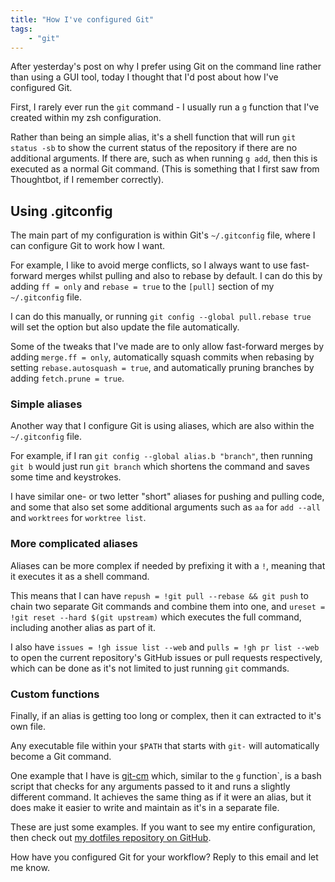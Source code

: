 ```yaml
---
title: "How I've configured Git"
tags:
    - "git"
---
```


After yesterday's post on why I prefer using Git on the command line rather than using a GUI tool, today I thought that I'd post about how I've configured Git.

First, I rarely ever run the `git` command - I usually run a `g` function that I've created within my zsh configuration.

Rather than being an simple alias, it's a shell function that will run `git status -sb` to show the current status of the repository if there are no additional arguments. If there are, such as when running `g add`, then this is executed as a normal Git command. (This is something that I first saw from Thoughtbot, if I remember correctly).

## Using .gitconfig

The main part of my configuration is within Git's `~/.gitconfig` file, where I can configure Git to work how I want.

For example, I like to avoid merge conflicts, so I always want to use fast-forward merges whilst pulling and also to rebase by default. I can do this by adding `ff = only` and `rebase = true` to the `[pull]` section of my `~/.gitconfig` file.

I can do this manually, or running `git config --global pull.rebase true` will set the option but also update the file automatically.

Some of the tweaks that I've made are to only allow fast-forward merges by adding `merge.ff = only`, automatically squash commits when rebasing by setting `rebase.autosquash = true`, and automatically pruning branches by adding `fetch.prune = true`.

### Simple aliases

Another way that I configure Git is using aliases, which are also within the `~/.gitconfig` file.

For example, if I ran `git config --global alias.b "branch"`, then running `git b` would just run `git branch` which shortens the command and saves some time and keystrokes.

I have similar one- or two letter "short" aliases for pushing and pulling code, and some that also set some additional arguments such as `aa` for `add --all` and `worktrees` for `worktree list`.

### More complicated aliases

Aliases can be more complex if needed by prefixing it with a `!`, meaning that it executes it as a shell command.

This means that I can have `repush = !git pull --rebase && git push` to chain two separate Git commands and combine them into one, and `ureset = !git reset --hard $(git upstream)` which executes the full command, including another alias as part of it.

I also have `issues = !gh issue list --web` and `pulls = !gh pr list --web` to open the current repository's GitHub issues or pull requests respectively, which can be done as it's not limited to just running `git` commands.

### Custom functions

Finally, if an alias is getting too long or complex, then it can extracted to it's own file.

Any executable file within your `$PATH` that starts with `git-` will automatically become a Git command.

One example that I have is [git-cm](https://github.com/opdavies/dotfiles/blob/2b20cd1e59ae3b1fa81074077e855cbdfa02f146/bin/bin/git-cm) which, similar to the `g` function`, is a bash script that checks for any arguments passed to it and runs a slightly different command. It achieves the same thing as if it were an alias, but it does make it easier to write and maintain as it's in a separate file.

These are just some examples. If you want to see my entire configuration, then check out [my dotfiles repository on GitHub](https://github.com/opdavies/dotfiles/tree/2b20cd1e59ae3b1fa81074077e855cbdfa02f146/roles/git/files).

How have you configured Git for your workflow? Reply to this email and let me know.

